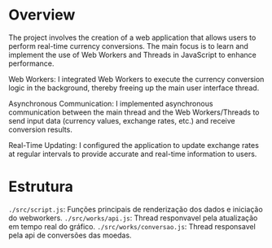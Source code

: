 # Overview
The project involves the creation of a web application that allows users to perform real-time currency conversions. The main focus is to learn and implement the use of Web Workers and Threads in JavaScript to enhance performance.

Web Workers: I integrated Web Workers to execute the currency conversion logic in the background, thereby freeing up the main user interface thread.

Asynchronous Communication: I implemented asynchronous communication between the main thread and the Web Workers/Threads to send input data (currency values, exchange rates, etc.) and receive conversion results.

Real-Time Updating: I configured the application to update exchange rates at regular intervals to provide accurate and real-time information to users.

# Estrutura

`./src/script.js`: Funções principais de renderização dos dados e iniciação do webworkers.
`./src/works/api.js`: Thread responvavel pela atualização em tempo real do gráfico.
`./src/works/conversao.js`: Thread responsavel pela api de conversões das moedas. 


